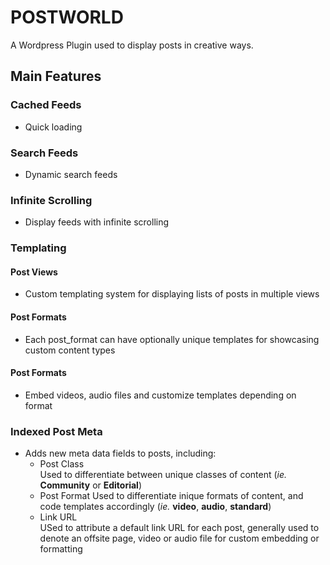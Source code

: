 POSTWORLD
=========

A Wordpress Plugin used to display posts in creative ways.

## Main Features

### Cached Feeds
  - Quick loading

### Search Feeds
  - Dynamic search feeds

### Infinite Scrolling
  - Display feeds with infinite scrolling

### Templating
#### Post Views
  - Custom templating system for displaying lists of posts in multiple views

#### Post Formats
  - Each post_format can have optionally unique templates for showcasing custom content types

#### Post Formats
  - Embed videos, audio files and customize templates depending on format

### Indexed Post Meta
- Adds new meta data fields to posts, including:
  - Post Class  
    Used to differentiate between unique classes of content (*ie.* **Community** or **Editorial**)
  - Post Format
  	Used to differentiate inique formats of content, and code templates accordingly (*ie.* **video**, **audio**, **standard**)
  - Link URL  
  	USed to attribute a default link URL for each post, generally used to denote an offsite page, video or audio file for custom embedding or formatting

